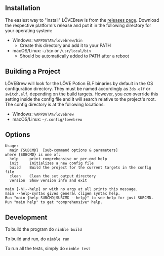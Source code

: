## Installation
The easiest way to "install" LÖVEBrew is from the [releases page](https://github.com/TurtleP/lovebrew/releases). Download the respective platform's release and put it in the following directory for your operating system:

- Windows: `%APPDATA%/lovebrew/bin`
  - Create this directory and add it to your PATH
- macOS/Linux: `~/bin` or `/usr/local/bin`
  - Should be automatically added to PATH after a reboot

## Building a Project
LÖVEBrew will look for the LÖVE Potion ELF binaries by default in the OS configuration directory. They must be named accordingly as `3ds.elf` or `switch.elf`, depending on the build targets.
However, you *can* override this setting inside the config file and it will search relative to the project's root. The config directory is at the following locations:

- Windows: `%APPDATA%/lovebrew`
- macOS/Linux: `~/.config/lovebrew`

## Options
```
Usage:
  main {SUBCMD}  [sub-command options & parameters]
where {SUBCMD} is one of:
  help     print comprehensive or per-cmd help
  init     Initializes a new config file
  build    Build the project for the current targets in the config file
  clean    Clean the set output directory
  version  Show version info and exit

main {-h|--help} or with no args at all prints this message.
main --help-syntax gives general cligen syntax help.
Run "main {help SUBCMD|SUBCMD --help}" to see help for just SUBCMD.
Run "main help" to get *comprehensive* help.
```

## Development
To build the program do `nimble build`

To build and run, do `nimble run`

To run all the tests, simply do `nimble test`
